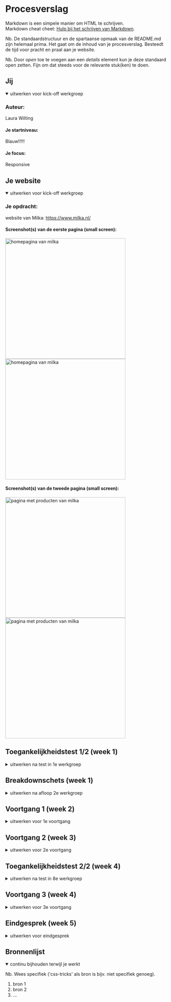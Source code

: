 # Procesverslag
Markdown is een simpele manier om HTML te schrijven.  
Markdown cheat cheet: [Hulp bij het schrijven van Markdown](https://github.com/adam-p/markdown-here/wiki/Markdown-Cheatsheet).

Nb. De standaardstructuur en de spartaanse opmaak van de README.md zijn helemaal prima. Het gaat om de inhoud van je procesverslag. Besteedt de tijd voor pracht en praal aan je website.

Nb. Door *open* toe te voegen aan een *details* element kun je deze standaard open zetten. Fijn om dat steeds voor de relevante stuk(ken) te doen.





## Jij

<details open>
  <summary>uitwerken voor kick-off werkgroep</summary>

  ### Auteur:
  Laura Wilting

  #### Je startniveau:
  Blauw!!!!!

  #### Je focus:
  Responsive
 
</details>





## Je website

<details open>
  <summary>uitwerken voor kick-off werkgroep</summary>

  ### Je opdracht:
  website van Milka:
  https://www.milka.nl/ 

  #### Screenshot(s) van de eerste pagina (small screen): 
 
  <img src="readme-images/homepaginamilka1.png" width="375px" alt="homepagina van milka">
  <img src="readme-images/homepaginamilka2.png" width="375px" alt="homepagina van milka">


  #### Screenshot(s) van de tweede pagina (small screen):
  
  <img src="readme-images/nieuwspagina1.png" width="375px" alt="pagina met producten van milka">
  <img src="readme-images/nieuwspagina2.png" width="375px" alt="pagina met producten van milka">

 
</details>



## Toegankelijkheidstest 1/2 (week 1)

<details>
  <summary>uitwerken na test in 1e werkgroep</summary>

  ### Bevindingen
  Ik ben er achter gekomen dat wanneer je bepaalde beperkingen hebt, het gebruiken van een website een stuk moeilijker wordt. 
  
  Zelf vond ik motoriek (de shocks) de vervelenste beperking. De groote buttons kan ik nog wel bedienen maar naar maten deze kleiner worden, wordt dit steeds moeilijker. Ik had met de screenreader toepassen op mijn gekozen website ook nog wel wat moeite. Ik vind het lastig om deze te gebruiken en moet hier nog flink mee oefenen! 

  Samen met Donna aan het testen: 

  <img src="readme-images/bril.jpg" width="375px" alt=" Donnan aan het testen. ">


  #### Screenreader
  De screenreader deed het niet helemaal goed op mijn gekozen website. Hij bleef soms vast lopen en las niet alle stukjes tekst op. 
  Ik heb de twee pagina’s bekeken in Safari op Chrome en ben het volgende problemen tegengekomen:
  Het viel mij op dat veel <img> tags geen alt beschrijving hebben. Hierdoor weet de gebruiker niet wat er in de afbeelding wordt weergegeven.

  Hoe kan ik dit oplossen? 

  Door alle afbeeldingen een duidelijke alt beschrijving te geven, zijn de visuele elementen een stuk beter te begrijpen via een screenreader.



  #### Muis en Toetsenbord 
  De muis en toetsenbord reageeren goed op mijn site. De pijltjes van boven naar beneden doen het ook goed. Ik kan alleen niet van links en naar rechts gewegen op de website of van links naar rechts via de buttons.

  Hier een omschrijving van hoe het opgelost kan worden (met indien nodig afbeeldingen)


  #### Motoriek (shocks, elastiekjes)
  De website maakt gebruik van redelijk groote buttons, hierdoor kan je nog redelijke goed navigeren door de website. 
  Echter gebruikt Milka hele kleine linkjes in de footer en navigatiebar. Door de shocken kon ik niet op deze linkjes clicken. 
  
  Hoe kan ik dit oplossen? 

  Ik ga de linkjes en kopjes in de footer en navigatiebar wat grooter maken. Hierdoor maak ik mijn website toegangelijker voor mensen met deze beperking. 

  <img src="readme-images/kleinefooter.png" alt="screenshot van de kleine tekst in de footer op dit moment.">


  


  #### Visueel (brillen, contrast, kleurenblind, dark/light). 
  De kleuren van de website beleef ik heel anders in de kleurenblind functies: 

  <img src="readme-images/kleurenblind.png" width="375px" alt="ss van de milka pagina met kleurenblind beperking. ">
  <img src="readme-images/ssbeperking.jpg" width="375px" alt="ss van de milka pagina met kleurenblind beperking.">

  Hoe kan ik dit oplossen?

  De kleuren van de chocolade komen helemaal niet lekker en uitnodigend over in de kleurenblind functies. Daarom wil ik graag een darkmodus toepassen op mijn website. Hierdoor komt chocolade nog wel goed uit: 

<img src="readme-images/zwartwitfuntie.png" width="375px" alt="ss van de milka pagina met kleurenblind beperking. ">


</details>



## Breakdownschets (week 1)

<details>
  <summary>uitwerken na afloop 2e werkgroep</summary>

  ### de hele pagina: 
  <img src="readme-images/Breakdownschermmilka.png" width="375px" alt="breakdown van de hele pagina">

  ### dynamisch deel (bijv menu): 
  <img src="readme-images/breakdownscherm2.png" width="375px" alt="breakdown van de nav">

  ### wellicht nog een dynamisch deel (bijv filter): 
  <img src="readme-images/breakdownfooter.png" width="375px" alt="breakdown van nog een dynamisch deel">

</details>





## Voortgang 1 (week 2)

<details>
  <summary>uitwerken voor 1e voortgang</summary>

  ### Stand van zaken
 Ik heb nu bijna al mijn html geschreven en alle plaatjes verwerkt. Dit ging goed en met html schrijen heb ik niet zo veel problemen. CSS en JS daarin tegen vind ik een stuk lastiger. Hier ben ik dan ook nog een beetje bang voor. 
 Ik vind het last om te bepalen waar ik moet beginnen. 

 Ik probeer zometeen een begin te maken met het stylen van mijn eerste pagina. Hoop dat dit een beetje oke gaat, anders kan ik morgen hulp vragen in de les.


  ### Agenda voor meeting
  samen met je groepje opstellen

  | Laura          |  Youri             | Pepijn       | student 4        |
  | ---            | ---                | ---          | ---              |
  | Ik wil graag   |  Youri wil graag   | Pepijn wil                                 
  | weten waar ik  |  weten hoe zijn    | Weten of zijn 
  | het beste mee  |  header het beste  | html semantisch 
  | kan beginnen   |  kan laten werken. | genoeg is.
  |in mijn CSS. 
 


  ### Verslag van meeting
  hier na afloop snel de uitkomsten van de meeting vastleggen

  - We kunnen elkaar lastig op weg helpen via deze manier en willen elkaar daarom graag morgen in de les helpen. 
  - Hulp vragen aan de docent en de student assisenten.

  Feedback na meeting met docent: 

  - Jullie gaan de goede kant op. Probeer eerst te foccusen op alle content en daarna de vormgeving. Werk stap voor stap.

  

</details>





## Voortgang 2 (week 3)

<details>
  <summary>uitwerken voor 2e voortgang</summary>

  ### Stand van zaken
  Ik ben aardig op weg met de eerste pagina van mijn website. Dit gaat redelijk goed! mijn CSS heb ik helemaal netjes gemaakt. 
  Ik loop helaas vast bij mijn footer: 

  <img src="readme-images/Footer.jpg" width="375px" alt="voorbeeld van footer die nog niet goed werkt">

  Gefixt!!!: 

  <img src="readme-images/footerfix.png" width="375px" alt="voorbeeld van footer hoe die er nu uitziet.">

  ### Agenda voor meeting
  samen met je groepje opstellen

  | Laura          |  Youri             | Pepijn     
  | ---            | ---                | ---         
  | Ik wil graag   |  heeft geen vragen | Pepijn wil                                 
  | aan de slag met|  weten hoe zijn    | Weten wat hij  
  | mijn footer.   |  header het beste  | moet toevoegen 
  |                |  kan laten werken. | om zijn website toegangelijk te maken 
  

Laura: Ik wil graag aan de slag met mijn footer. Ik loop bij dit onderdeel vast. 
Pepijn: Wat je extra wit toevoegen qua toegankelijkheid. 
Youri: Heeft geen vragen! 

  ### Verslag van meeting
  hier na afloop snel de uitkomsten van de meeting vastleggen

  - De meeting ging goed en we hebben elkaat zelfs een beetje kunnen helpen. 
  - Youri had geen vragen dus met hem heb ik niet echt gesproken. 
  - 


</details>





## Toegankelijkheidstest 2/2 (week 4)

<details>
  <summary>uitwerken na test in 8e werkgroep</summary>

  ### Bevindingen
  Lijst met je bevindingen die in de test naar voren kwamen (geef ook aan wat er verbeterd is):

  Ik ben er achter gekomen dat de website die ik na maak niet voorzien is van een darkmodus. 
  Dit wil ik dus wel coderen in mijn eigen website. 

  De kleurtjes op mijn eigen website doen het niet. Op de officele website werkt dit wel. Dit ga ik dus nog aanpassen. 

  

  #### Screenreader
  Hier korte omschrijving (met indien nodig afbeeldingen)
  De screenreader loopt goed op mijn website en hij leest alles goed voor. 

  Hier een omschrijving van hoe het opgelost kan worden (met indien nodig afbeeldingen)


  #### Muis en Toetsenbord 
  Hier korte omschrijving (met indien nodig afbeeldingen)
  De muis en het toetsenbord werken goed op mijn gecodeerde website. De pijltjes en tab toets gaan door de navigatie bar en footer heen. Verder heb ik geen knopjes op mijn website. 

  Hier een omschrijving van hoe het opgelost kan worden (met indien nodig afbeeldingen)


  #### Motoriek (shocks, elastiekjes)
  Hier korte omschrijving (met indien nodig afbeeldingen)

  Mijn website is goed te bedienen met de shocken. Dit komt omdat ik gebruik maak van vrij groote knoppen en buttons. 
  De navbar was iets moeilijker te gebruiken.

  Hier een omschrijving van hoe het opgelost kan worden (met indien nodig afbeeldingen)
  Ik heb het lettertype in de navnbar een stuk grooter gemaakt. Hierdoor is de navbar ook goed in gebruik. 

  #### Visueel (brillen, contrast, kleurenblind, dark/light). 
  Hier korte omschrijving (met indien nodig afbeeldingen)

  Met de brillen is mijn site redelijk goed zichbaar. Ik maak gebruik van een duidelijk kleuren contrast en de afbeelding zijn erg groot. 

  Als ik mij website op de kleurenblind opties zet wordt de kleur van de chocolade heel vies. de bruine chocolade reep kleurt bijvoorbeeld groen. 

  Hier een omschrijving van hoe het opgelost kan worden (met indien nodig afbeeldingen)

  Ik wil graag een optie voor alleen de darkmode maken. Hierdoor komt de kleur van de chocola veel mooier over. 

screenshot van mijn site met kleurenblind beperking: 
<br>

<img src="readme-images/kleurenblind.png" width="375px" alt="">

screenshot van mijn op zwart-wit filter beperking, hierdoor komen mijn foto's veel mooier over : 
<br>
<img src="readme-images/zwartwitfuntie.png" width="375px" alt="">

</details>



## Voortgang 3 (week 4)

<details>
  <summary>uitwerken voor 3e voortgang</summary>

  ### Stand van zaken
  Het is mij gelukt mijn tweede pagina af te krijgen. Altans.. ik heb alle content die ik erin wilde, erin staan! Ik heb de afbeeldingen en buttons naast elkaar gezet en heb een nav bar gemaakt. Alles moet nu nog een plekje krijgen..

  waar ik nog aan moet werken: 

  Ik zou graag willen dat mijn nav bar pas zichtbaar wordt als ik naar beneden scrol. Nu zie je hem al meteen als ik de pagina open.
  Ook heb ik moeite met mijn footer. Ik weet niet zo goed hoe ik het voor elkaar krijg dat mijn footer er het zelfde uitziet als op de offiecele website.

  screenshot van hoe mijn footer er nu uitziet..: 

  <img src="readme-images/foutinfooter" width="375px" alt="">


  ### Agenda voor meeting
  samen met je groepje opstellen

  | Laura          | Pepijn             | Youri        
  | ---            | ---                | ---          
  | Hulp bij nav   | was niet bij       | hulp bij     
  | bar en footer  | meeting            | bling bling  
  |                | ...                | toevoegen aan website.    


  ### Verslag van meeting
  hier na afloop snel de uitkomsten van de meeting vastleggen

  - Meeting ging goed. Ik was alleen met Youri.
  - Youi en ik konden elkaar niet verder helpen, omdat we niet wisten hoe we elkaars problemen konden oplossen. 
 

</details>





## Eindgesprek (week 5)

<details>
  <summary>uitwerken voor eindgesprek</summary>

  ### Je uitkomst - karakteristiek screenshots:
  <img src="readme-images/dummy-plaatje.jpg" width="375px" alt="uitomst opdracht 1">


  ### Dit ging goed/Heb ik geleerd: 
  Ik heb enorm veel geleerd op het gebied van CSS. Ik snap nu wel echt wat ik doe (over het algmeen hah). 
  Ook ben ik best trots op mijn hamburger menu en mijn footer. Hier heb ik wel hulp bij gekregen. 

  Ik heb voornamelijk geleerd hoe ik mijn website zo goed mogelijk responsive kan maken en dit is aardig gelukt: 
  

  <img src="readme-images/responsive1" width="375px" alt="voorbeeld van website op groot formaat">
  <img src="readme-images/responsive2" width="375px" alt="voorbeeld van website op klein formaat">


  ### Dit was lastig/Is niet gelukt:
  Ik had heel graag nog een dark-modus willen instaleren op mijn website omdat de afbeeldingen van de chocolade er in verschillende kleurenblind functies er een beetje vies uit kon zien.
  Ik heb hier echt nog mijn best voor gedaan, maar helaas is dit niet gelukt. Ik kwam er niet uit en merkte dat het te veek tijd in beslag nam.

  Ook ben ik lang bezig geweest en vond ik het heel lastig om mijn website responsive te maken. Dit is uiteindelijk wel gelukt. 

  <img src="readme-images/darkmoduss.png" width="375px" alt="voorbeeld van darkmodus op mijn website">
</details>





## Bronnenlijst

<details open>
  <summary>continu bijhouden terwijl je werkt</summary>

  Nb. Wees specifiek ('css-tricks' als bron is bijv. niet specifiek genoeg).

  1. bron 1
  2. bron 2
  3. ...

</details>